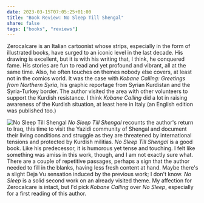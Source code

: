 ```yaml
---
date: 2023-03-15T07:05:25+01:00
title: "Book Review: No Sleep Till Shengal"
share: false
tags: ["books", "reviews"]
---
```

Zerocalcare is an Italian cartoonist whose strips, especially in the form of illustrated books, have surged to an iconic
level in the last decade. His drawing is excellent, but it is with his writing that, I think, he conquered fame. His
stories are fun to read and yet profound and vibrant, all at the same time. Also, he often touches on themes nobody else
covers, at least not in the comics world. It was the case with *Kobane Calling: Greetings from Northern Syria*, his
graphic reportage from Syrian Kurdistan and the Syria-Turkey border. The author visited the area with other volunteers
to support the Kurdish resistance. I think *Kobane Calling* did a lot in raising awareness of the Kurdish situation, at
least here in Italy (an English edition was published too.) 

![No Sleep Till Shengal](/images/no-sleep-till-shengal.jpg#right)
*No Sleep Till Shengal* recounts the author's return to Iraq, this time to visit the Yazidi community of Shengal and
document their living conditions and struggle as they are threatened by international tensions and protected by Kurdish
militias. *No Sleep Till Shengal* is a good book. Like his predecessor, it is humorous yet tense and touching. I felt like
something was amiss in this work, though, and I am not exactly sure what. There are a couple of repetitive passages,
perhaps a sign that the author needed to fill in the blanks, having less fresh content at hand. Maybe there's a slight
Deja Vu sensation induced by the previous work; I don't know. *No Sleep* is a solid second work on an already visited
theme. My affection for Zerocalcare is intact, but I'd pick *Kobane Calling* over *No Sleep*, especially for a first
reading of this author.

